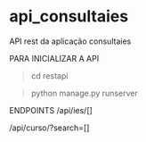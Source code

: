 # api_consultaies
API rest da aplicação consultaies

PARA INICIALIZAR A API
> cd restapi


> python manage.py runserver

ENDPOINTS
  /api/ies/[]
  
  
  /api/curso/?search=[]
